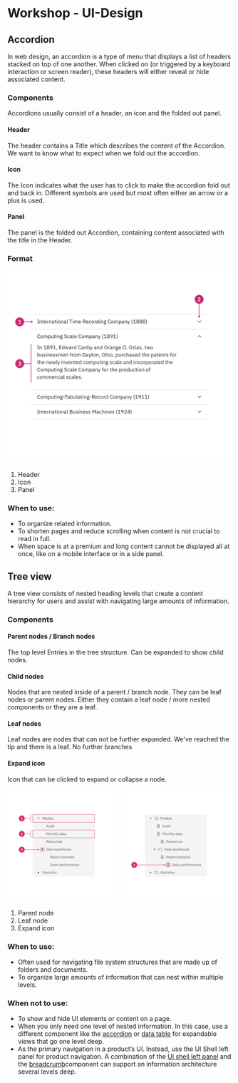 # Workshop - UI-Design

## Accordion

In web design, an accordion is a type of menu that displays a list of headers stacked on top of one another. When clicked on (or triggered by a keyboard interaction or screen reader), these headers will either reveal or hide associated content.
### Components

Accordions usually consist of a header, an icon and the folded out panel.
#### Header

The header contains a Title which describes the content of the Accordion. We want to know what to expect when we fold out the accordion.
#### Icon

The Icon indicates what the user has to click to make the accordion fold out and back in. Different symbols are used but most often either an arrow or a plus is used.
#### Panel

The panel is the folded out Accordion, containing content associated with the title in the Header.
### Format

![](assets/accordion_schema.jpeg)

1. Header
2. Icon
3. Panel
### When to use:

- To organize related information.
- To shorten pages and reduce scrolling when content is not crucial to read in full.
- When space is at a premium and long content cannot be displayed all at once, like on a mobile interface or in a side panel.
## Tree view

A tree view consists of nested heading levels that create a content hierarchy for users and assist with navigating large amounts of information.
### Components

#### Parent nodes / Branch nodes

The top level Entries in the tree structure. Can be expanded to show child nodes.
#### Child nodes 

Nodes that are nested inside of a parent / branch node. They can be leaf nodes or parent nodes. Either they contain  a leaf node / more nested components or they are a leaf.
#### Leaf nodes

Leaf nodes are nodes that can not be further expanded. We've reached the tip and there is a leaf. No further branches
#### Expand icon

Icon that can be clicked to expand or collapse a node.

![](assets/tree_schema.png)

1. Parent node
2. Leaf node
3. Expand icon

### When to use:

- Often used for navigating file system structures that are made up of folders and documents.
- To organize large amounts of information that can nest within multiple levels.

### When not to use:

- To show and hide UI elements or content on a page.
- When you only need one level of nested information. In this case, use a different component like the [accordion](https://carbondesignsystem.com/components/accordion/usage/) or [data table](https://carbondesignsystem.com/components/data-table/usage/) for expandable views that go one level deep.
- As the primary navigation in a product’s UI. Instead, use the UI Shell left panel for product navigation. A combination of the [UI shell left panel](https://carbondesignsystem.com/components/UI-shell-left-panel/usage/) and the [breadcrumb](https://carbondesignsystem.com/components/breadcrumb/usage/)component can support an information architecture several levels deep.